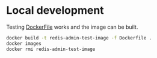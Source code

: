 # Local development

Testing [DockerFile](DockerFile) works and the image can be built.

```bash
docker build -t redis-admin-test-image -f Dockerfile .
docker images
docker rmi redis-admin-test-image
```